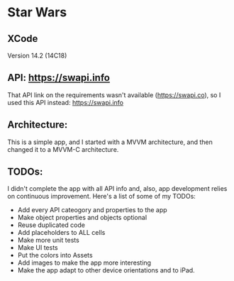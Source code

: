 # Star Wars

## XCode
Version 14.2 (14C18)

## API: https://swapi.info
That API link on the requirements wasn't available (https://swapi.co), so I used this API instead: https://swapi.info

## Architecture:
This is a simple app, and I started with a MVVM architecture, and then changed it to a MVVM-C architecture.

## TODOs:
I didn't complete the app with all API info and, also, app development relies on continuous improvement.
Here's a list of some of my TODOs:

- Add every API cateogory and properties to the app
- Make object properties and objects optional
- Reuse duplicated code 
- Add placeholders to ALL cells
- Make more unit tests
- Make UI tests
- Put the colors into Assets
- Add images to make the app more interesting
- Make the app adapt to other device orientations and to iPad.

